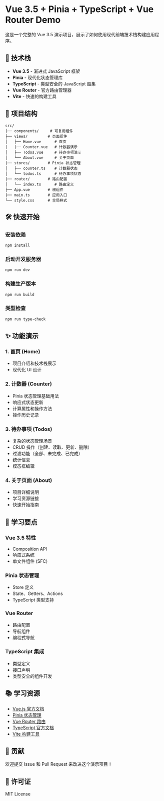 # Vue 3.5 + Pinia + TypeScript + Vue Router Demo

这是一个完整的 Vue 3.5 演示项目，展示了如何使用现代前端技术栈构建应用程序。

## 🚀 技术栈

- **Vue 3.5** - 渐进式 JavaScript 框架
- **Pinia** - 现代化状态管理库
- **TypeScript** - 类型安全的 JavaScript 超集
- **Vue Router** - 官方路由管理器
- **Vite** - 快速的构建工具

## 📁 项目结构

```
src/
├── components/     # 可复用组件
├── views/         # 页面组件
│   ├── Home.vue      # 首页
│   ├── Counter.vue   # 计数器演示
│   ├── Todos.vue     # 待办事项演示
│   └── About.vue     # 关于页面
├── stores/        # Pinia 状态管理
│   ├── counter.ts    # 计数器状态
│   └── todos.ts      # 待办事项状态
├── router/        # 路由配置
│   └── index.ts      # 路由定义
├── App.vue        # 根组件
├── main.ts        # 应用入口
└── style.css      # 全局样式
```

## 🛠️ 快速开始

### 安装依赖

```bash
npm install
```

### 启动开发服务器

```bash
npm run dev
```

### 构建生产版本

```bash
npm run build
```

### 类型检查

```bash
npm run type-check
```

## ✨ 功能演示

### 1. 首页 (Home)
- 项目介绍和技术栈展示
- 现代化 UI 设计

### 2. 计数器 (Counter)
- Pinia 状态管理基础用法
- 响应式状态更新
- 计算属性和操作方法
- 操作历史记录

### 3. 待办事项 (Todos)
- 复杂的状态管理场景
- CRUD 操作（创建、读取、更新、删除）
- 过滤功能（全部、未完成、已完成）
- 统计信息
- 模态框编辑

### 4. 关于页面 (About)
- 项目详细说明
- 学习资源链接
- 快速开始指南

## 🎯 学习要点

### Vue 3.5 特性
- Composition API
- 响应式系统
- 单文件组件 (SFC)

### Pinia 状态管理
- Store 定义
- State、Getters、Actions
- TypeScript 类型支持

### Vue Router
- 路由配置
- 导航组件
- 编程式导航

### TypeScript 集成
- 类型定义
- 接口声明
- 类型安全的组件开发

## 📚 学习资源

- [Vue.js 官方文档](https://vuejs.org/)
- [Pinia 状态管理](https://pinia.vuejs.org/)
- [Vue Router 路由](https://router.vuejs.org/)
- [TypeScript 官方文档](https://www.typescriptlang.org/)
- [Vite 构建工具](https://vitejs.dev/)

## 🤝 贡献

欢迎提交 Issue 和 Pull Request 来改进这个演示项目！

## 📄 许可证

MIT License
